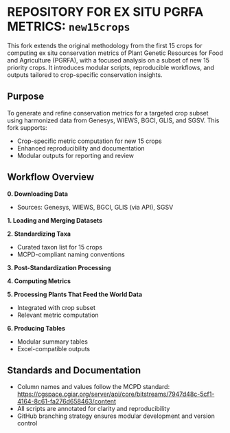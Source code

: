 # REPOSITORY FOR EX SITU PGRFA METRICS: `new15crops`

This fork extends the original methodology from the first 15 crops for computing ex situ conservation metrics of Plant Genetic Resources for Food and Agriculture (PGRFA), with a focused analysis on a subset of new 15 priority crops. It introduces modular scripts, reproducible workflows, and outputs tailored to crop-specific conservation insights.

## Purpose

To generate and refine conservation metrics for a targeted crop subset using harmonized data from Genesys, WIEWS, BGCI, GLIS, and SGSV. This fork supports:
- Crop-specific metric computation for new 15 crops
- Enhanced reproducibility and documentation
- Modular outputs for reporting and review

## Workflow Overview

**0. Downloading Data**  
- Sources: Genesys, WIEWS, BGCI, GLIS (via API), SGSV

**1. Loading and Merging Datasets**  

**2. Standardizing Taxa**  
- Curated taxon list for 15 crops  
- MCPD-compliant naming conventions

**3. Post-Standardization Processing** 

**4. Computing Metrics**  
  
**5. Processing Plants That Feed the World Data**  
- Integrated with crop subset  
- Relevant metric computation

**6. Producing Tables**  
- Modular summary tables  
- Excel-compatible outputs     

## Standards and Documentation

- Column names and values follow the MCPD standard:  
  https://cgspace.cgiar.org/server/api/core/bitstreams/7947d48c-5cf1-4164-8c61-fa276d658463/content
- All scripts are annotated for clarity and reproducibility
- GitHub branching strategy ensures modular development and version control
